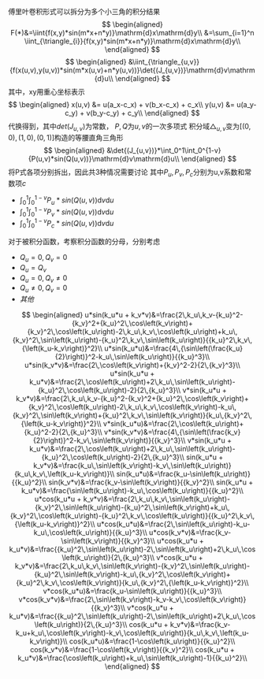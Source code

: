 傅里叶卷积形式可以拆分为多个小三角的积分结果
$$
\begin{aligned}
F(*)&=\iint{f(x,y)*sin(m*x+n*y)}\mathrm{d}x\mathrm{d}y\\
&=\sum_{i=1}^n \iint_{\triangle_{i}}{f(x,y)*sin(m*x+n*y)}\mathrm{d}x\mathrm{d}y\\
\end{aligned}
$$
$$
\begin{aligned}
&\iint_{\triangle_{u,v}}{f(x(u,v),y(u,v))*sin(m*x(u,v)+n*y(u,v))}\det{(J_{u,v})}\mathrm{d}v\mathrm{d}u\\
\end{aligned}
$$
其中，xy用重心坐标表示
$$
\begin{aligned}
x(u,v) &= u(a_x-c_x) + v(b_x-c_x) + c_x\\
y(u,v) &= u(a_y-c_y) + v(b_y-c_y) + c_y\\
\end{aligned}
$$
代换得到，其中$det(J_{u,v})$为常数， $P, Q$为$u,v$的一次多项式
积分域$\triangle_{u,v}$变为$[(0,0), (1,0), (0,1)]$构造的等腰直角三角形
$$
\begin{aligned}
&\det{(J_{u,v})}*\int_0^1\int_0^{1-v}{P(u,v)*sin(Q(u,v))}\mathrm{d}v\mathrm{d}u\\
\end{aligned}
$$
将P式各项分别拆出，因此共3种情况需要讨论
其中$P_u, P_v, P_c$分别为u,v系数和常数项$c$

- $\int_0^1\int_0^{1-v}{P_u*sin(Q(u,v))}\mathrm{d}v\mathrm{d}u$
- $\int_0^1\int_0^{1-v}{P_v*sin(Q(u,v))}\mathrm{d}v\mathrm{d}u$
- $\int_0^1\int_0^{1-v}{P_c*sin(Q(u,v))}\mathrm{d}v\mathrm{d}u$

对于被积分函数，考察积分函数的分母，分别考虑

- $Q_u=0, Q_v=0$
- $Q_u=Q_v$
- $Q_u=0, Q_v\neq 0$
- $Q_u\neq 0, Q_v=0$
- $其他$


$$
\begin{aligned}
u*sin(k_u*u + k_v*v)&=\frac{2\,k_u\,k_v-{k_u}^2-{k_v}^2+{k_u}^2\,\cos\left(k_v\right)+{k_v}^2\,\cos\left(k_u\right)-2\,k_u\,k_v\,\cos\left(k_u\right)+k_u\,{k_v}^2\,\sin\left(k_u\right)-{k_u}^2\,k_v\,\sin\left(k_u\right)}{{k_u}^2\,k_v\,{\left(k_u-k_v\right)}^2}\\
u*sin(k_u*u)&=\frac{4\,{\sin\left(\frac{k_u}{2}\right)}^2-k_u\,\sin\left(k_u\right)}{{k_u}^3}\\
u*sin(k_v*v)&=\frac{2\,\cos\left(k_v\right)+{k_v}^2-2}{2\,{k_v}^3}\\
u*sin(k_u*u + k_u*v)&=\frac{2\,\cos\left(k_u\right)+2\,k_u\,\sin\left(k_u\right)-{k_u}^2\,\cos\left(k_u\right)-2}{2\,{k_u}^3}\\
v*sin(k_u*u + k_v*v)&=\frac{2\,k_u\,k_v-{k_u}^2-{k_v}^2+{k_u}^2\,\cos\left(k_v\right)+{k_v}^2\,\cos\left(k_u\right)-2\,k_u\,k_v\,\cos\left(k_v\right)-k_u\,{k_v}^2\,\sin\left(k_v\right)+{k_u}^2\,k_v\,\sin\left(k_v\right)}{k_u\,{k_v}^2\,{\left(k_u-k_v\right)}^2}\\
v*sin(k_u*u)&=\frac{2\,\cos\left(k_u\right)+{k_u}^2-2}{2\,{k_u}^3}\\
v*sin(k_v*v)&=\frac{4\,{\sin\left(\frac{k_v}{2}\right)}^2-k_v\,\sin\left(k_v\right)}{{k_v}^3}\\
v*sin(k_u*u + k_u*v)&=\frac{2\,\cos\left(k_u\right)+2\,k_u\,\sin\left(k_u\right)-{k_u}^2\,\cos\left(k_u\right)-2}{2\,{k_u}^3}\\
sin(k_u*u + k_v*v)&=\frac{k_u\,\sin\left(k_v\right)-k_v\,\sin\left(k_u\right)}{k_u\,k_v\,\left(k_u-k_v\right)}\\
sin(k_u*u)&=\frac{k_u-\sin\left(k_u\right)}{{k_u}^2}\\
sin(k_v*v)&=\frac{k_v-\sin\left(k_v\right)}{{k_v}^2}\\
sin(k_u*u + k_u*v)&=\frac{\sin\left(k_u\right)-k_u\,\cos\left(k_u\right)}{{k_u}^2}\\
u*cos(k_u*u + k_v*v)&=\frac{2\,k_u\,k_v\,\sin\left(k_u\right)-{k_v}^2\,\sin\left(k_u\right)-{k_u}^2\,\sin\left(k_v\right)+k_u\,{k_v}^2\,\cos\left(k_u\right)-{k_u}^2\,k_v\,\cos\left(k_u\right)}{{k_u}^2\,k_v\,{\left(k_u-k_v\right)}^2}\\
u*cos(k_u*u)&=\frac{2\,\sin\left(k_u\right)-k_u-k_u\,\cos\left(k_u\right)}{{k_u}^3}\\
u*cos(k_v*v)&=\frac{k_v-\sin\left(k_v\right)}{{k_v}^3}\\
u*cos(k_u*u + k_u*v)&=\frac{{k_u}^2\,\sin\left(k_u\right)-2\,\sin\left(k_u\right)+2\,k_u\,\cos\left(k_u\right)}{2\,{k_u}^3}\\
v*cos(k_u*u + k_v*v)&=\frac{2\,k_u\,k_v\,\sin\left(k_v\right)-{k_v}^2\,\sin\left(k_u\right)-{k_u}^2\,\sin\left(k_v\right)-k_u\,{k_v}^2\,\cos\left(k_v\right)+{k_u}^2\,k_v\,\cos\left(k_v\right)}{k_u\,{k_v}^2\,{\left(k_u-k_v\right)}^2}\\
v*cos(k_u*u)&=\frac{k_u-\sin\left(k_u\right)}{{k_u}^3}\\
v*cos(k_v*v)&=\frac{2\,\sin\left(k_v\right)-k_v-k_v\,\cos\left(k_v\right)}{{k_v}^3}\\
v*cos(k_u*u + k_u*v)&=\frac{{k_u}^2\,\sin\left(k_u\right)-2\,\sin\left(k_u\right)+2\,k_u\,\cos\left(k_u\right)}{2\,{k_u}^3}\\
cos(k_u*u + k_v*v)&=\frac{k_v-k_u+k_u\,\cos\left(k_v\right)-k_v\,\cos\left(k_u\right)}{k_u\,k_v\,\left(k_u-k_v\right)}\\
cos(k_u*u)&=\frac{1-\cos\left(k_u\right)}{{k_u}^2}\\
cos(k_v*v)&=\frac{1-\cos\left(k_v\right)}{{k_v}^2}\\
cos(k_u*u + k_u*v)&=\frac{\cos\left(k_u\right)+k_u\,\sin\left(k_u\right)-1}{{k_u}^2}\\
\end{aligned}
$$